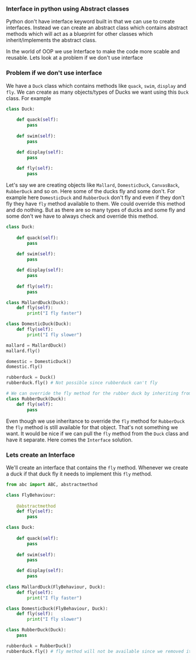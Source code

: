 ### Interface in python using Abstract classes

Python don't have interface keyword built in that we can use to create interfaces. Instead we can create an abstract class which contains abstract methods which will act as a blueprint for other classes which inherit/implements
the abstract class.

In the world of OOP we use Interface to make the code more scable and reusable. Lets look at a problem if we don't use interface

### Problem if we don't use interface

We have a `Duck` class which contains methods like `quack`, `swim`, `display` and `fly`. We can create as many objects/types of Ducks we want using this `Duck` class. For example
```python
class Duck:
	
	def quack(self):
		pass
	
	def swim(self):
		pass

	def display(self):
		pass
	
	def fly(self):
		pass
```

Let's say we are creating objects like `Mallard`, `DomesticDuck`, `CanvasBack`, `RubberDuck` and so on. Here some of the ducks fly and some don't. For example here `DomesticDuck` and `RubberDuck` don't fly and even if they don't
fly they have `fly` method available to them. We could override this method and do nothing. But as there are so many types of ducks and some fly and some don't we have to always check and override this method.
```python
class Duck:
	
	def quack(self):
		pass
	
	def swim(self):
		pass

	def display(self):
		pass
	
	def fly(self):
		pass

class MallardDuck(Duck):
	def fly(self):
		print("I fly faster")

class DomesticDuck(Duck):
	def fly(self):
		print("I fly slower")

mallard = MallardDuck()
mallard.fly()

domestic = DomesticDuck()
domestic.fly()

rubberduck = Duck()
rubberduck.fly() # Not possible since rubberduck can't fly

# We can override the fly method for the rubber duck by inheriting from Duck
class RubberDuck(Duck):
	def fly(self):
		pass
```

Even though we use inheritance to override the `fly` method for `RubberDuck` the `fly` method is still available for that object. That's not something we want. It would be nice if we can pull the `fly` method from the `Duck` class and have it separate. Here comes the `Interface` solution.

### Lets create an Interface

We'll create an interface that contains the `fly` method. Whenever we create a duck if that duck fly it needs to implement this `fly` method.
```python
from abc import ABC, abstractmethod

class FlyBehaviour:
	
	@abstractmethod
	def fly(self):
		pass

class Duck:
	
	def quack(self):
		pass
	
	def swim(self):
		pass

	def display(self):
		pass
	
class MallardDuck(FlyBehaviour, Duck):
	def fly(self):
		print("I fly faster")

class DomesticDuck(FlyBehaviour, Duck):
	def fly(self):
		print("I fly slower")

class RubberDuck(Duck):
	pass

rubberduck = RubberDuck()
rubberduck.fly() # fly method will not be available since we removed it from the Duck class
```
